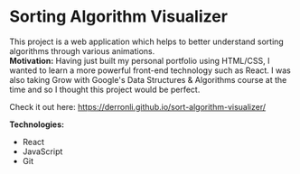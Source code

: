 # Sorting Algorithm Visualizer

This project is a web application which helps to better understand sorting algorithms through various animations. \
**Motivation:** Having just built my personal portfolio using HTML/CSS, I wanted to learn a more powerful front-end technology such as React. I was also taking Grow with Google's Data Structures & Algorithms course at the time and so I thought this project would be perfect. 

Check it out here: https://derronli.github.io/sort-algorithm-visualizer/ 

**Technologies:**
- React
- JavaScript
- Git
